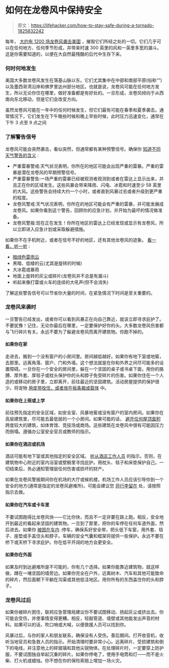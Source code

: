 # 如何在龙卷风中保持安全

> 原文：<https://lifehacker.com/how-to-stay-safe-during-a-tornado-1825832242>

每年， [大约有 1200 场龙卷风袭击美国](https://www.ready.gov/tornadoes) ，摧毁它们所经之处的一切。它们几乎可以在任何地方、任何季节形成，并带来时速 300 英里的风和一英里多宽的漏斗。这是你需要知道的，以便在大自然最残酷的后代中生存下来。



### **何时何地发生**

美国大多数龙卷风发生在落基山脉以东。它们尤其集中在中部和南部平原(俗称“”)以及墨西哥湾沿岸和佛罗里达州部分地区。也就是说，龙卷风可能在任何地方发生，所以无论你住在哪里，做好准备都是有好处的。一旦形成，龙卷风倾向于从西南向东北移动，但是它们会改变方向。

虽然龙卷风可能在一年中的任何时候发生，但它们最有可能在春季和夏季袭击。通常情况下，它们发生在下午晚些时候和晚上早些时候，此时压力迅速变化，通常在下午 3 点至 9 点之间

### **了解警告信号**

龙卷风可能会突然袭击，看似突然，但通常都有某种预警信号。确保你 [知道不同天气警告的含义](https://weather.com/safety/tornado/news/tornadoes-safety-during-20120330) :

*   严重雷暴警戒:天气状况表明，你所在的地区可能会出现严重的雷暴。严重的雷暴是潜在龙卷风的早期预警信号。
*   严重雷暴警告:一场严重的雷暴已经被观测者观测到或者在雷达上显示出来，并且正在你的区域发生。这些风暴会带来降雨、闪电、冰雹和时速至少 58 英里的大风。这些警告会持续大约一个小时，或者直到风暴过去或者升级到更严重的程度。
*   龙卷风警戒:天气状况表明，你所在的地区可能会有严重的雷暴，并可能发展成龙卷风。如果你看到这个警告，回顾你的应急计划，并开始为最坏的情况做准备。
*   龙卷风警报:现在正在发生！你所在地区的雷达上已经发现或显示有龙卷风，所以立即进入应急计划或采取躲避措施。

如果你不在手机附近，或者在信号不好的地区，还有其他龙卷风的迹象。 [看一看，听一听](http://www.spc.noaa.gov/faq/tornado/safety.html) :

*   [暗绿色雷雨云](https://lifehacker.com/if-you-see-green-storm-clouds-prepare-for-the-worst-1824180901)
*   黑暗、低矮的云(尤其是旋转的时候)
*   大冰雹或暴雨
*   地面上旋转的灰尘或碎片(龙卷风并不总是有漏斗)
*   听起来像打雷或火车的连续的大吼声(但不会消失)

了解这些警告信号可以节省你大量的时间，在紧急情况下时间是至关重要的。

### **龙卷风来袭时**

一旦警告已经发出，或者你可以看到风暴正在向自己靠近，就该立即寻求庇护了。不要犹豫！记住，无论你最后在哪里，一定要保护好你的头。大多数龙卷风伤害都与飞行碎片有关。永远不要为了躲避龙卷风而离开建筑物。你跑不掉的。

#### **如果你在家**

走进去，搬到一个没有窗户的小房间里。房间越低越好。如果你有地下室或地窖，去那里。远离角落、窗户、门和外墙。这个想法就是在你和外界之间尽可能多的设置障碍。一旦你在一个安全的房间里，躲在一个坚固的桌子或书桌下面，用你的胳膊、厚外套、厚毯子或枕头保护你的头和脖子免受碎片的伤害。如果你住在一个人造的或移动的房子里，立即离开，前往最近的坚固建筑。活动房屋提供的保护很少。将宠物 [用皮带拴住，或者放在板条箱或载体](https://weather.com/safety/tornado/news/tornadoes-safety-during-20120330) 中。

#### **如果你在上班或上学**

前往预先指定的安全区域，如安全室、风暴地窖或没有窗户的室内房间。如果你在高层建筑里，尽可能去最低层的一个小房间。如果可能的话， [避开任何屋顶面积](https://weather.com/safety/tornado/news/tornadoes-safety-during-20120330) 跨度较大的建筑，如体育馆、竞技场或商场。这些建筑在龙卷风中很有可能因压力而倒塌。遵循办公室安全官员或教师的指示。

#### **如果你在酒店或机场**

酒店可能有地下室或其他指定的安全区域。 [听从酒店工作人员](https://www.accuweather.com/en/weather-news/tornadoes-and-travel-how-to-stay-safe-inside-an-airport-or-hotel/70001474) 的指示。否则，在建筑物中心附近的室内浴室或壁橱里寻找庇护。用枕头、毯子和床垫保护自己。一切结束后，务必通知管理层任何伤害或损坏的财产。

如果在龙卷风警报期间你在机场的大厅或候机楼，机场工作人员应该引导你到一个安全的地方(通常是指定的龙卷风避难所)。可能会建议您 [将行李留在](https://www.accuweather.com/en/weather-news/tornadoes-and-travel-how-to-stay-safe-inside-an-airport-or-hotel/70001474) 处，请按照指示去做。

#### **如果你在汽车或卡车里**

不要试图跑得比龙卷风快——它比你快，而且不一定非要在路上跑。相反，安全地开到最近的看起来坚固的建筑物。一旦到了那里，把你的车停在任何车道外面，然后进去。如果你 [被困在车内](http://www.spc.noaa.gov/faq/tornado/safety.html) :停车，确保系好安全带，把头低下车窗，用外套、毯子、座垫或手盖住头和脖子。车辆的安全气囊和框架将提供一些保护。永远不要在桥下或天桥下寻求庇护。你在低平开阔的地方会更安全。

#### **如果你在外面**

如果及时到达避难所是不可能的，你有几个选择。如果你能靠近建筑物，就这样做，蹲在一堵坚固的墙旁边。如果你完全在户外，远离树木、汽车和其他可能致命的碎片，然后面朝下平躺在沟渠或其他低洼地区。用你所有的东西盖住你的头和脖子。

### **龙卷风过后**

如果你被碎片困住，联邦应急管理局建议你不要试图移动、扬起灰尘或挤出去。你可能会受伤，并使事情变得更糟。相反，轻敲管道、墙壁或其他能发出声音的材料。如果可以的话，吹口哨或大喊，以便救援人员可以找到你。

风暴过后，与你的家人和朋友联系，确保没有人受伤。善后期间。打开收音机，收听当地官员和急救人员的指示。开始清理时要非常小心。远离碎片、受损建筑和倒下的电线，并注意地上的碎玻璃和其他尖锐物体。在处理碎片时，一定要穿上防护服，不要试图独自举起沉重的碎片。如果你停电了，使用手电筒和灯——而不是火柴、打火机或蜡烛。你不想在你的保险索赔上增加一场火灾。